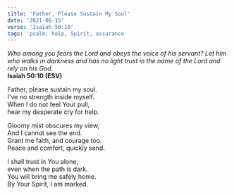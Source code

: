 ```yaml
---
title: 'Father, Please Sustain My Soul'
date: '2021-06-15'
verse: 'Isaiah 50:10'
tags: 'psalm, help, Spirit, assurance'
---
```


*Who among you fears the Lord and obeys the voice of his servant? Let him who walks in darkness and has no light trust in the name of the Lord and rely on his God.*  
**Isaiah 50:10 (ESV)**

Father, please sustain my soul.  
I've no strength inside myself.  
When I do not feel Your pull,  
hear my desperate cry for help.

Gloomy mist obscures my view,  
And I cannot see the end.  
Grant me faith, and courage too.  
Peace and comfort, quickly send.

I shall trust in You alone,  
even when the path is dark.  
You will bring me safely home.  
By Your Spirit, I am marked.
